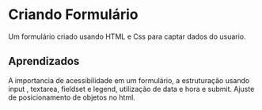
# Criando Formulário  

Um formulário criado usando HTML e Css para captar dados do usuario. 


## Aprendizados

A importancia de acessibilidade em um formulário, a estruturação usando input , textarea, fieldset e legend, utilização de data e hora e submit. Ajuste de posicionamento de objetos no html. 